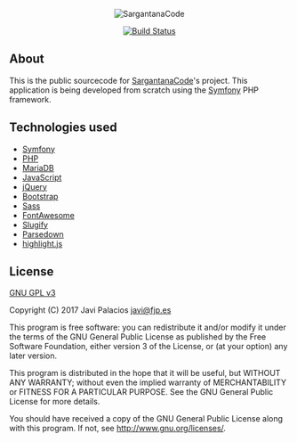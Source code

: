 <p align="center">
    <img src="http://sargantanacode.es/img/sargantanacode-g.png" alt="SargantanaCode" />
</p>

<p align="center">
    <a href="https://travis-ci.org/sargantanacode/sargantanacode/">
        <img src="https://travis-ci.org/sargantanacode/sargantanacode.svg?branch=master" alt="Build Status"/>
    </a>
</p>

About
---
This is the public sourcecode for [SargantanaCode](http://sargantanacode.es)'s project.
This application is being developed from scratch using the [Symfony](https://symfony.com/) PHP framework.

Technologies used
---
* [Symfony](https://symfony.com/)
* [PHP](http://php.net/)
* [MariaDB](https://mariadb.org/)
* [JavaScript](https://developer.mozilla.org/es/docs/Web/JavaScript)
* [jQuery](https://jquery.com/)
* [Bootstrap](https://getbootstrap.com/)
* [Sass](http://sass-lang.com/)
* [FontAwesome](http://fontawesome.io/)
* [Slugify](https://github.com/cocur/slugify)
* [Parsedown](https://github.com/erusev/parsedown)
* [highlight.js](https://github.com/isagalaev/highlight.js)

License
---
[GNU GPL v3](LICENSE.txt)

Copyright (C) 2017 Javi Palacios <javi@fjp.es>

This program is free software: you can redistribute it and/or modify it under
the terms of the GNU General Public License as published by the Free Software
Foundation, either version 3 of the License, or (at your option) any later version.

This program is distributed in the hope that it will be useful, but WITHOUT
ANY WARRANTY; without even the implied warranty of MERCHANTABILITY or FITNESS
FOR A PARTICULAR PURPOSE.  See the GNU General Public License for more details.

You should have received a copy of the GNU General Public License along with
this program.  If not, see <http://www.gnu.org/licenses/>.

